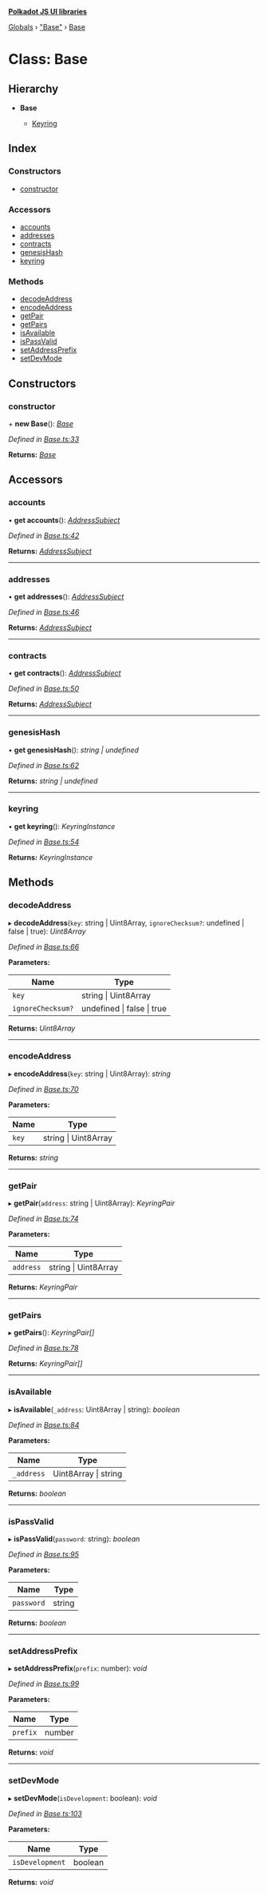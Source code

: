 **[Polkadot JS UI libraries](../README.md)**

[Globals](../globals.md) › [&quot;Base&quot;](../modules/_base_.md) › [Base](_base_.base.md)

# Class: Base

## Hierarchy

* **Base**

  * [Keyring](_keyring_.keyring.md)

## Index

### Constructors

* [constructor](_base_.base.md#constructor)

### Accessors

* [accounts](_base_.base.md#accounts)
* [addresses](_base_.base.md#addresses)
* [contracts](_base_.base.md#contracts)
* [genesisHash](_base_.base.md#genesishash)
* [keyring](_base_.base.md#keyring)

### Methods

* [decodeAddress](_base_.base.md#decodeaddress)
* [encodeAddress](_base_.base.md#encodeaddress)
* [getPair](_base_.base.md#getpair)
* [getPairs](_base_.base.md#getpairs)
* [isAvailable](_base_.base.md#isavailable)
* [isPassValid](_base_.base.md#ispassvalid)
* [setAddressPrefix](_base_.base.md#setaddressprefix)
* [setDevMode](_base_.base.md#setdevmode)

## Constructors

###  constructor

\+ **new Base**(): *[Base](_base_.base.md)*

*Defined in [Base.ts:33](https://github.com/polkadot-js/ui/blob/b9f45d1/packages/ui-keyring/src/Base.ts#L33)*

**Returns:** *[Base](_base_.base.md)*

## Accessors

###  accounts

• **get accounts**(): *[AddressSubject](../interfaces/_observable_types_.addresssubject.md)*

*Defined in [Base.ts:42](https://github.com/polkadot-js/ui/blob/b9f45d1/packages/ui-keyring/src/Base.ts#L42)*

**Returns:** *[AddressSubject](../interfaces/_observable_types_.addresssubject.md)*

___

###  addresses

• **get addresses**(): *[AddressSubject](../interfaces/_observable_types_.addresssubject.md)*

*Defined in [Base.ts:46](https://github.com/polkadot-js/ui/blob/b9f45d1/packages/ui-keyring/src/Base.ts#L46)*

**Returns:** *[AddressSubject](../interfaces/_observable_types_.addresssubject.md)*

___

###  contracts

• **get contracts**(): *[AddressSubject](../interfaces/_observable_types_.addresssubject.md)*

*Defined in [Base.ts:50](https://github.com/polkadot-js/ui/blob/b9f45d1/packages/ui-keyring/src/Base.ts#L50)*

**Returns:** *[AddressSubject](../interfaces/_observable_types_.addresssubject.md)*

___

###  genesisHash

• **get genesisHash**(): *string | undefined*

*Defined in [Base.ts:62](https://github.com/polkadot-js/ui/blob/b9f45d1/packages/ui-keyring/src/Base.ts#L62)*

**Returns:** *string | undefined*

___

###  keyring

• **get keyring**(): *KeyringInstance*

*Defined in [Base.ts:54](https://github.com/polkadot-js/ui/blob/b9f45d1/packages/ui-keyring/src/Base.ts#L54)*

**Returns:** *KeyringInstance*

## Methods

###  decodeAddress

▸ **decodeAddress**(`key`: string | Uint8Array, `ignoreChecksum?`: undefined | false | true): *Uint8Array*

*Defined in [Base.ts:66](https://github.com/polkadot-js/ui/blob/b9f45d1/packages/ui-keyring/src/Base.ts#L66)*

**Parameters:**

Name | Type |
------ | ------ |
`key` | string &#124; Uint8Array |
`ignoreChecksum?` | undefined &#124; false &#124; true |

**Returns:** *Uint8Array*

___

###  encodeAddress

▸ **encodeAddress**(`key`: string | Uint8Array): *string*

*Defined in [Base.ts:70](https://github.com/polkadot-js/ui/blob/b9f45d1/packages/ui-keyring/src/Base.ts#L70)*

**Parameters:**

Name | Type |
------ | ------ |
`key` | string &#124; Uint8Array |

**Returns:** *string*

___

###  getPair

▸ **getPair**(`address`: string | Uint8Array): *KeyringPair*

*Defined in [Base.ts:74](https://github.com/polkadot-js/ui/blob/b9f45d1/packages/ui-keyring/src/Base.ts#L74)*

**Parameters:**

Name | Type |
------ | ------ |
`address` | string &#124; Uint8Array |

**Returns:** *KeyringPair*

___

###  getPairs

▸ **getPairs**(): *KeyringPair[]*

*Defined in [Base.ts:78](https://github.com/polkadot-js/ui/blob/b9f45d1/packages/ui-keyring/src/Base.ts#L78)*

**Returns:** *KeyringPair[]*

___

###  isAvailable

▸ **isAvailable**(`_address`: Uint8Array | string): *boolean*

*Defined in [Base.ts:84](https://github.com/polkadot-js/ui/blob/b9f45d1/packages/ui-keyring/src/Base.ts#L84)*

**Parameters:**

Name | Type |
------ | ------ |
`_address` | Uint8Array &#124; string |

**Returns:** *boolean*

___

###  isPassValid

▸ **isPassValid**(`password`: string): *boolean*

*Defined in [Base.ts:95](https://github.com/polkadot-js/ui/blob/b9f45d1/packages/ui-keyring/src/Base.ts#L95)*

**Parameters:**

Name | Type |
------ | ------ |
`password` | string |

**Returns:** *boolean*

___

###  setAddressPrefix

▸ **setAddressPrefix**(`prefix`: number): *void*

*Defined in [Base.ts:99](https://github.com/polkadot-js/ui/blob/b9f45d1/packages/ui-keyring/src/Base.ts#L99)*

**Parameters:**

Name | Type |
------ | ------ |
`prefix` | number |

**Returns:** *void*

___

###  setDevMode

▸ **setDevMode**(`isDevelopment`: boolean): *void*

*Defined in [Base.ts:103](https://github.com/polkadot-js/ui/blob/b9f45d1/packages/ui-keyring/src/Base.ts#L103)*

**Parameters:**

Name | Type |
------ | ------ |
`isDevelopment` | boolean |

**Returns:** *void*
